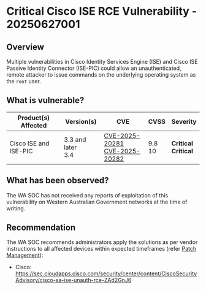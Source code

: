 # Critical Cisco ISE RCE Vulnerability - 20250627001

## Overview

Multiple vulnerabilities in Cisco Identity Services Engine (ISE) and Cisco ISE Passive Identity Connector (ISE-PIC) could allow an unauthenticated, remote attacker to issue commands on the underlying operating system as the `root` user.

## What is vulnerable?

| Product(s) Affected   | Version(s)             | CVE                                                                                                                                      | CVSS        | Severity                       |
| --------------------- | ---------------------- | ---------------------------------------------------------------------------------------------------------------------------------------- | ----------- | ------------------------------ |
| Cisco ISE and ISE-PIC | 3.3 and later <br> 3.4 | [CVE-2025-20281](https://nvd.nist.gov/vuln/detail/CVE-2025-20281) <br> [CVE-2025-20282](https://nvd.nist.gov/vuln/detail/CVE-2025-20282) | 9.8 <br> 10 | **Critical** <br> **Critical** |

## What has been observed?

The WA SOC has not received any reports of exploitation of this vulnerability on Western Australian Government networks at the time of writing.

## Recommendation

The WA SOC recommends administrators apply the solutions as per vendor instructions to all affected devices within expected timeframes (refer [Patch Management](../guidelines/patch-management.md)):

- Cisco: <https://sec.cloudapps.cisco.com/security/center/content/CiscoSecurityAdvisory/cisco-sa-ise-unauth-rce-ZAd2GnJ6>
